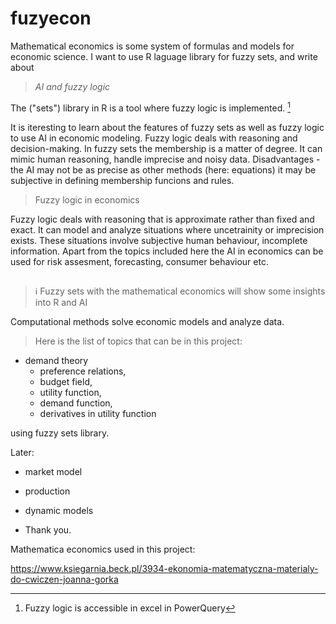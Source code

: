 # fuzyecon
Mathematical economics is some system of formulas and models for economic science.
I want to use R laguage library for fuzzy sets, and write about

> *AI and fuzzy logic*

The ("sets") library in R is a tool where fuzzy logic is implemented. [^1]

It is iteresting to learn about the features of fuzzy sets as well as fuzzy logic to use AI in economic modeling. Fuzzy logic deals with reasoning and decision-making. In fuzzy sets the membership is a matter of degree. It can mimic human reasoning, handle imprecise and noisy data. Disadvantages - the AI may not be as precise as other methods (here: equations) it may be subjective in defining membership funcions and rules.

> Fuzzy logic in economics

Fuzzy logic deals with reasoning that is approximate rather than fixed and exact. It can model and analyze situations where uncetrainity or imprecision exists. These situations involve subjective human behaviour, incomplete information. Apart from the topics included here the AI in economics can be used for risk assesment, forecasting, consumer behaviour etc.

## 

> ℹ️ Fuzzy sets with the mathematical economics will show some insights into R and AI

Computational methods solve economic models and analyze data. 

> Here is the list of topics that can be in this project:

* demand theory
  * preference relations, 
  * budget field,
  * utility function,
  * demand function,
  * derivatives in utility function 

using fuzzy sets library. 

Later:

* market model
* production 
* dynamic models

* Thank you.

Mathematica economics used in this project:

https://www.ksiegarnia.beck.pl/3934-ekonomia-matematyczna-materialy-do-cwiczen-joanna-gorka

[^1]: Fuzzy logic is accessible in excel in PowerQuery
